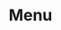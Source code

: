 ---
layout: 
title: Menu
tipo: Fotografia, Editorial
descripcion: Toma fotografica en "Maare" restaurante de comida yucateca y diseño grafico del menu.
imagen: MenúIII
---